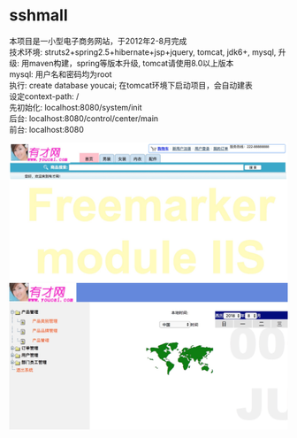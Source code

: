 # sshmall

本项目是一小型电子商务网站，于2012年2-8月完成<br />
技术环境: struts2+spring2.5+hibernate+jsp+jquery, tomcat, jdk6+, mysql,
升级: 用maven构建，spring等版本升级, tomcat请使用8.0以上版本<br />
mysql: 用户名和密码均为root<br />
执行: create database youcai; 在tomcat环境下启动项目，会自动建表<br />
设定context-path: /<br />
先初始化: localhost:8080/system/init<br />
后台: localhost:8080/control/center/main<br />
前台: localhost:8080

![youcai](youcai.jpeg)
![admin](youcai-admin.jpeg)
